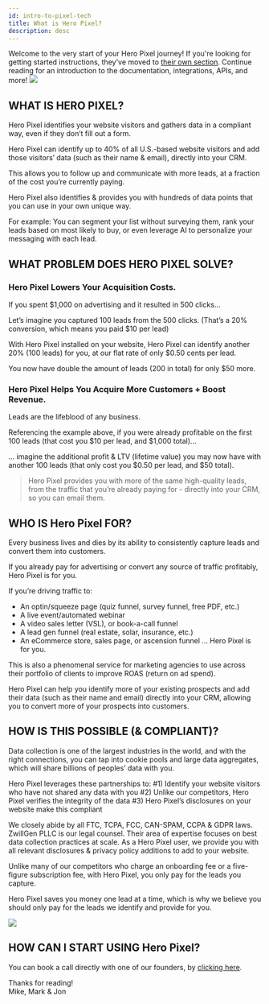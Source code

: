 ```yaml
---
id: intro-to-pixel-tech
title: What is Hero Pixel?
description: desc
---
```


<div className="content-banner">
  Welcome to the very start of your Hero Pixel journey! If you're looking for getting started instructions, they've moved to <a href="start-create-a-pixel">their own section</a>. Continue reading for an introduction to the documentation, integrations, APIs, and more!
  <img className="content-banner-img" src="/docs/assets/p_android-ios-devices.svg" alt=" " />
</div>

## WHAT IS HERO PIXEL?

Hero Pixel identifies your website visitors and gathers data in a compliant way, even if they don’t fill out a form.

Hero Pixel can identify up to 40% of all U.S.-based website visitors and add those visitors’ data (such as their name & email), directly into your CRM.

This allows you to follow up and communicate with more leads, at a fraction of the cost you’re currently paying.

Hero Pixel also identifies & provides you with hundreds of data points that you can use in your own unique way.

For example: You can segment your list without surveying them, rank your leads based on most likely to buy, or even leverage AI to personalize your messaging with each lead.

## WHAT PROBLEM DOES HERO PIXEL SOLVE?

### Hero Pixel Lowers Your Acquisition Costs.

If you spent $1,000 on advertising and it resulted in 500 clicks…

Let’s imagine you captured 100 leads from the 500 clicks.
(That’s a 20% conversion, which means you paid $10 per lead)

With Hero Pixel installed on your website, Hero Pixel can identify another 20% (100 leads) for you, at our flat rate of only $0.50 cents per lead.

You now have double the amount of leads (200 in total) for only $50 more.

### Hero Pixel Helps You Acquire More Customers + Boost Revenue.

Leads are the lifeblood of any business.

Referencing the example above, if you were already profitable on the first 100 leads (that cost you $10 per lead, and $1,000 total)...

… imagine the additional profit & LTV (lifetime value) you may now have with another 100 leads (that only cost you $0.50 per lead, and $50 total).

> Hero Pixel provides you with more of the same high-quality leads, from the traffic that you’re already paying for - directly into your CRM, so you can email them.

## WHO IS Hero Pixel FOR?

Every business lives and dies by its ability to consistently capture leads and convert them into customers.

If you already pay for advertising or convert any source of traffic profitably, Hero Pixel is for you.

If you’re driving traffic to:

- An optin/squeeze page (quiz funnel, survey funnel, free PDF, etc.)
- A live event/automated webinar
- A video sales letter (VSL), or book-a-call funnel
- A lead gen funnel (real estate, solar, insurance, etc.)
- An eCommerce store, sales page, or ascension funnel
  … Hero Pixel is for you.

This is also a phenomenal service for marketing agencies to use across their portfolio of clients to improve ROAS (return on ad spend).

Hero Pixel can help you identify more of your existing prospects and add their data (such as their name and email) directly into your CRM, allowing you to convert more of your prospects into customers.

## HOW IS THIS POSSIBLE \(& COMPLIANT\)?

Data collection is one of the largest industries in the world, and with the right connections, you can tap into cookie pools and large data aggregates, which will share billions of peoples’ data with you.

Hero Pixel leverages these partnerships to:
#1) Identify your website visitors who have not shared any data with you
#2) Unlike our competitors, Hero Pixel verifies the integrity of the data
#3) Hero Pixel’s disclosures on your website make this compliant

We closely abide by all FTC, TCPA, FCC, CAN-SPAM, CCPA & GDPR laws.
ZwillGen PLLC is our legal counsel. Their area of expertise focuses on best data collection practices at scale. As a Hero Pixel user, we provide you with all relevant disclosures & privacy policy additions to add to your website.

Unlike many of our competitors who charge an onboarding fee or a five-figure subscription fee, with Hero Pixel, you only pay for the leads you capture.

Hero Pixel saves you money one lead at a time, which is why we believe you should only pay for the leads we identify and provide for you.

![](/img/heropixel/Hero-Pixel-Horizontal-Logo-RGB-Black-Medium.png)

## HOW CAN I START USING Hero Pixel?

You can book a call directly with one of our founders, by [clicking here](https://calendly.com/mark-heropixel/20min).

Thanks for reading!
<br/>Mike, Mark & Jon
